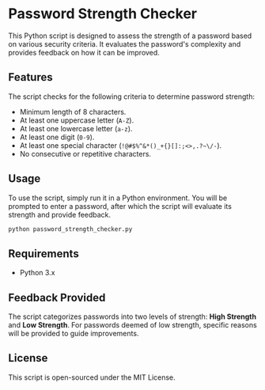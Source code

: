
# Password Strength Checker

This Python script is designed to assess the strength of a password based on various security criteria. It evaluates the password's complexity and provides feedback on how it can be improved.

## Features

The script checks for the following criteria to determine password strength:

- Minimum length of 8 characters.
- At least one uppercase letter (`A-Z`).
- At least one lowercase letter (`a-z`).
- At least one digit (`0-9`).
- At least one special character (`!@#$%^&*()_+{}[]:;<>,.?~\/-`).
- No consecutive or repetitive characters.

## Usage

To use the script, simply run it in a Python environment. You will be prompted to enter a password, after which the script will evaluate its strength and provide feedback.

```bash
python password_strength_checker.py
```

## Requirements

- Python 3.x

## Feedback Provided

The script categorizes passwords into two levels of strength: **High Strength** and **Low Strength**. For passwords deemed of low strength, specific reasons will be provided to guide improvements.

## License

This script is open-sourced under the MIT License.
